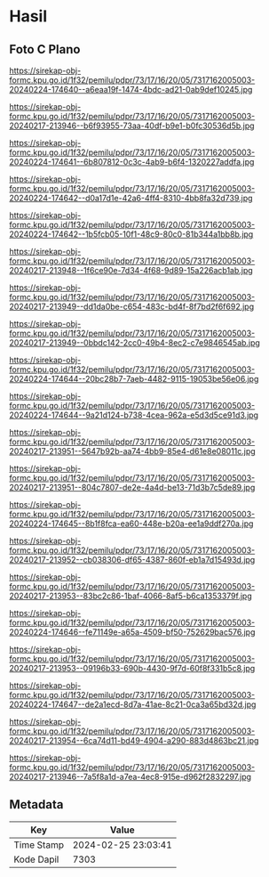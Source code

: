 # Hasil

## Foto C Plano

https://sirekap-obj-formc.kpu.go.id/1f32/pemilu/pdpr/73/17/16/20/05/7317162005003-20240224-174640--a6eaa19f-1474-4bdc-ad21-0ab9def10245.jpg

https://sirekap-obj-formc.kpu.go.id/1f32/pemilu/pdpr/73/17/16/20/05/7317162005003-20240217-213946--b6f93955-73aa-40df-b9e1-b0fc30536d5b.jpg

https://sirekap-obj-formc.kpu.go.id/1f32/pemilu/pdpr/73/17/16/20/05/7317162005003-20240224-174641--6b807812-0c3c-4ab9-b6f4-1320227addfa.jpg

https://sirekap-obj-formc.kpu.go.id/1f32/pemilu/pdpr/73/17/16/20/05/7317162005003-20240224-174642--d0a17d1e-42a6-4ff4-8310-4bb8fa32d739.jpg

https://sirekap-obj-formc.kpu.go.id/1f32/pemilu/pdpr/73/17/16/20/05/7317162005003-20240224-174642--1b5fcb05-10f1-48c9-80c0-81b344a1bb8b.jpg

https://sirekap-obj-formc.kpu.go.id/1f32/pemilu/pdpr/73/17/16/20/05/7317162005003-20240217-213948--1f6ce90e-7d34-4f68-9d89-15a226acb1ab.jpg

https://sirekap-obj-formc.kpu.go.id/1f32/pemilu/pdpr/73/17/16/20/05/7317162005003-20240217-213949--dd1da0be-c654-483c-bd4f-8f7bd2f6f692.jpg

https://sirekap-obj-formc.kpu.go.id/1f32/pemilu/pdpr/73/17/16/20/05/7317162005003-20240217-213949--0bbdc142-2cc0-49b4-8ec2-c7e9846545ab.jpg

https://sirekap-obj-formc.kpu.go.id/1f32/pemilu/pdpr/73/17/16/20/05/7317162005003-20240224-174644--20bc28b7-7aeb-4482-9115-19053be56e06.jpg

https://sirekap-obj-formc.kpu.go.id/1f32/pemilu/pdpr/73/17/16/20/05/7317162005003-20240224-174644--9a21d124-b738-4cea-962a-e5d3d5ce91d3.jpg

https://sirekap-obj-formc.kpu.go.id/1f32/pemilu/pdpr/73/17/16/20/05/7317162005003-20240217-213951--5647b92b-aa74-4bb9-85e4-d61e8e08011c.jpg

https://sirekap-obj-formc.kpu.go.id/1f32/pemilu/pdpr/73/17/16/20/05/7317162005003-20240217-213951--804c7807-de2e-4a4d-be13-71d3b7c5de89.jpg

https://sirekap-obj-formc.kpu.go.id/1f32/pemilu/pdpr/73/17/16/20/05/7317162005003-20240224-174645--8b1f8fca-ea60-448e-b20a-ee1a9ddf270a.jpg

https://sirekap-obj-formc.kpu.go.id/1f32/pemilu/pdpr/73/17/16/20/05/7317162005003-20240217-213952--cb038306-df65-4387-860f-eb1a7d15493d.jpg

https://sirekap-obj-formc.kpu.go.id/1f32/pemilu/pdpr/73/17/16/20/05/7317162005003-20240217-213953--83bc2c86-1baf-4066-8af5-b6ca1353379f.jpg

https://sirekap-obj-formc.kpu.go.id/1f32/pemilu/pdpr/73/17/16/20/05/7317162005003-20240224-174646--fe71149e-a65a-4509-bf50-752629bac576.jpg

https://sirekap-obj-formc.kpu.go.id/1f32/pemilu/pdpr/73/17/16/20/05/7317162005003-20240217-213953--09196b33-690b-4430-9f7d-60f8f331b5c8.jpg

https://sirekap-obj-formc.kpu.go.id/1f32/pemilu/pdpr/73/17/16/20/05/7317162005003-20240224-174647--de2a1ecd-8d7a-41ae-8c21-0ca3a65bd32d.jpg

https://sirekap-obj-formc.kpu.go.id/1f32/pemilu/pdpr/73/17/16/20/05/7317162005003-20240217-213954--6ca74d11-bd49-4904-a290-883d4863bc21.jpg

https://sirekap-obj-formc.kpu.go.id/1f32/pemilu/pdpr/73/17/16/20/05/7317162005003-20240217-213946--7a5f8a1d-a7ea-4ec8-915e-d962f2832297.jpg


## Metadata

| Key        | Value               |
| ---------- | ------------------- |
| Time Stamp | 2024-02-25 23:03:41 |
| Kode Dapil | 7303                |



